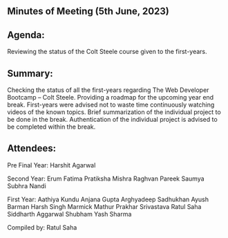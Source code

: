 ## Minutes of Meeting (5th June, 2023)

## Agenda:
Reviewing the status of the Colt Steele course given to the first-years.

## Summary:
Checking the status of all the first-years regarding The Web Developer Bootcamp – Colt Steele.
Providing a roadmap for the upcoming year end break.
First-years were advised not to waste time continuously watching videos of the known topics.
Brief summarization of the individual project to be done in the break.
Authentication of the individual project is advised to be completed within the break.

## Attendees:
Pre Final Year:
Harshit Agarwal

Second Year:
Erum Fatima
Pratiksha Mishra
Raghvan Pareek
Saumya Subhra Nandi

First Year:
Aathiya Kundu
Anjana Gupta
Arghyadeep Sadhukhan
Ayush Barman
Harsh Singh
Marmick Mathur
Prakhar Srivastava
Ratul Saha
Siddharth Aggarwal
Shubham
Yash Sharma

Compiled by: Ratul Saha
